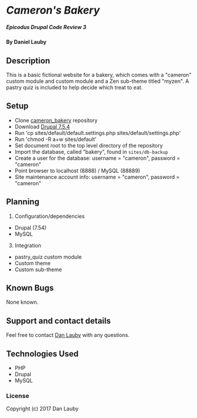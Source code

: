 # _Cameron's Bakery_

##### Epicodus Drupal Code Review 3

#### By Daniel Lauby

## Description

This is a basic fictional website for a bakery, which comes with a "cameron" custom module and custom module and a Zen sub-theme titled "myzen". A pastry quiz is included to help decide which treat to eat.

## Setup


* Clone [cameron_bakery](https://github.com/danlauby/cameron_bakery) repository
* Download [Drupal 7.5.4](https://www.drupal.org/project/drupal)
* Run 'cp sites/default/default.settings.php sites/default/settings.php'
* Run 'chmod -R a+w sites/default'
* Set document root to the top level directory of the repository
* Import the database, called "bakery", found in `sites/db-backup`
* Create a user for the database: username = "cameron", password = "cameron"
* Point browser to localhost (8888) / MySQL (88889)
* Site maintenance account info: username = "cameron", password = "cameron"



## Planning

1. Configuration/dependencies
  * Drupal (7.54)
  * MySQL

3. Integration
  * pastry_quiz custom module
  * Custom theme
  * Custom sub-theme

## Known Bugs

None known.

## Support and contact details

Feel free to contact [Dan Lauby](dmlauby@gmail.com) with any questions.

## Technologies Used

* PHP
* Drupal
* MySQL

### License

Copyright (c) 2017 Dan Lauby
